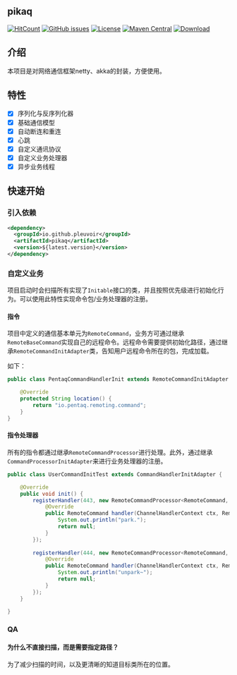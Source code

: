 ## pikaq

[![HitCount](http://hits.dwyl.io/pleuvoir/pikaq.svg)](http://hits.dwyl.io/pleuvoir/pikaq) 
[![GitHub issues](https://img.shields.io/github/issues/pleuvoir/pikaq.svg)](https://github.com/pleuvoir/pikaq/issues)
[![License](https://img.shields.io/badge/License-Apache%202.0-blue.svg?label=license)](https://github.com/pleuvoir/pikaq/blob/master/LICENSE)
[![Maven Central](https://img.shields.io/maven-central/v/io.github.pleuvoir/pikaq.svg?label=maven%20central)](https://oss.sonatype.org/#nexus-search;quick~pikaq)
[![Download](https://img.shields.io/badge/downloads-master-green.svg)](https://codeload.github.com/pleuvoir/pikaq/zip/master)

## 介绍

本项目是对网络通信框架netty、akka的封装，方便使用。

## 特性

- [x] 序列化与反序列化器
- [x] 基础通信模型
- [x] 自动断连和重连
- [x] 心跳
- [x] 自定义通讯协议
- [x] 自定义业务处理器
- [x] 异步业务线程

## 快速开始

### 引入依赖


```xml
<dependency>
  <groupId>io.github.pleuvoir</groupId>
  <artifactId>pikaq</artifactId>
  <version>${latest.version}</version>
</dependency>
```

### 自定义业务

项目启动时会扫描所有实现了`Initable`接口的类，并且按照优先级进行初始化行为。可以使用此特性实现命令包/业务处理器的注册。


#### 指令

项目中定义的通信基本单元为`RemoteCommand`，业务方可通过继承`RemoteBaseCommand`实现自己的远程命令。远程命令需要提供初始化路径，通过继承`RemoteCommandInitAdapter`类，告知用户远程命令所在的包，完成加载。

如下：

```java
public class PentaqCommandHandlerInit extends RemoteCommandInitAdapter {

	@Override
	protected String location() {
		return "io.pentaq.remoting.command";
	}
}

```

#### 指令处理器

所有的指令都通过继承`RemoteCommandProcessor`进行处理。此外，通过继承`CommandProcessorInitAdapter`来进行业务处理器的注册。

```java
public class UserCommandInitTest extends CommandHandlerInitAdapter {

	@Override
	public void init() {
		registerHandler(443, new RemoteCommandProcessor<RemoteCommand, RemoteCommand>() {
			@Override
			public RemoteCommand handler(ChannelHandlerContext ctx, RemoteCommand request) {
				System.out.println("park.");
				return null;
			}
		});
		
		registerHandler(444, new RemoteCommandProcessor<RemoteCommand, RemoteCommand>() {
			@Override
			public RemoteCommand handler(ChannelHandlerContext ctx, RemoteCommand request) {
				System.out.println("unpark~");
				return null;
			}
		});
	}

}
```

### QA

#### 为什么不直接扫描，而是需要指定路径？

为了减少扫描的时间，以及更清晰的知道目标类所在的位置。


